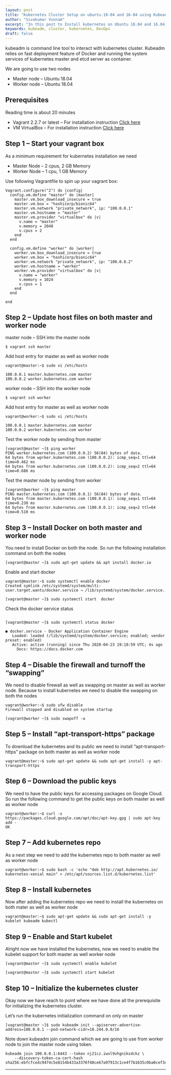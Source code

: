```yaml
---
layout: post
title: "Kubernetes Cluster Setup on ubuntu-18-04 and 16-04 using Kubeadm"
author: "Sivakumar Vunnam"
excerpt: "In this post to Install kubernetes on Ubuntu 18.04 and 16.04 we are going to create Kubernetes cluster along with kubeadm on Ubuntu 18.04"
keywords: kubeadm, cluster, kubernetes, DevOps
draft: false
---
```

kubeadm is command line tool to interact with kubernetes cluster. Kubeadm relies on fast deployment feature of Docker and running the system services of kubernetes master and etcd server as container.

We are going to use two nodes

* Master node – Ubuntu 18.04
* Worker node – Ubuntu 18.04

## Prerequisites

Reading time is about 20 minutes

* Vagrant 2.2.7 or latest – For installation instruction [Click here](https://www.vagrantup.com/downloads.html)
* VM VirtualBox – For installation instruction [Click here](https://www.virtualbox.org/wiki/Linux_Downloads)

## Step 1 – Start your vagrant box

As a minimum requirement for kubernetes installation we need

* Master Node – 2 cpus, 2 GB Memory
* Worker Node – 1 cpu, 1 GB Memory

Use following Vagrantfile to spin up your vagrant box:

```
Vagrant.configure("2") do |config|
  config.vm.define "master" do |master|
    master.vm.box_download_insecure = true    
    master.vm.box = "hashicorp/bionic64"
    master.vm.network "private_network", ip: "100.0.0.1"
    master.vm.hostname = "master"
    master.vm.provider "virtualbox" do |v|
      v.name = "master"
      v.memory = 2048
      v.cpus = 2
    end
  end

  config.vm.define "worker" do |worker|
    worker.vm.box_download_insecure = true 
    worker.vm.box = "hashicorp/bionic64"
    worker.vm.network "private_network", ip: "100.0.0.2"
    worker.vm.hostname = "worker"
    worker.vm.provider "virtualbox" do |v|
      v.name = "worker"
      v.memory = 1024
      v.cpus = 1
    end
  end

end

```
## Step 2 – Update host files on both master and worker node

master node – SSH into the master node

```
$ vagrant ssh master

```

Add host entry for master as well as worker node

```
vagrant@master:~$ sudo vi /etc/hosts

100.0.0.1 master.kubernetes.com master
100.0.0.2 worker.kubernetes.com worker

```
worker node – SSH into the worker node

```
$ vagrant ssh worker

```
Add host entry for master as well as worker node

```
vagrant@worker:~$ sudo vi /etc/hosts

100.0.0.1 master.kubernetes.com master
100.0.0.2 worker.kubernetes.com worker

```

Test the worker node by sending from master

```
[vagrant@master ~]$ ping worker
PING worker.kubernetes.com (100.0.0.2) 56(84) bytes of data.
64 bytes from wprker.kubernetes.com (100.0.0.2): icmp_seq=1 ttl=64 time=0.462 ms
64 bytes from worker.kubernetes.com (100.0.0.2): icmp_seq=2 ttl=64 time=0.686 ms

```
Test the master node by sending from worker

```
[vagrant@worker ~]$ ping master
PING master.kubernetes.com (100.0.0.1) 56(84) bytes of data.
64 bytes from master.kubernetes.com (100.0.0.1): icmp_seq=1 ttl=64 time=0.238 ms
64 bytes from master.kubernetes.com (100.0.0.1): icmp_seq=2 ttl=64 time=0.510 ms

```
## Step 3 – Install Docker on both master and worker node

You need to install Docker on both the node. So run the following installation command on both the nodes

```
[vagrant@master ~]$ sudo apt-get update && apt install docker.io

```
Enable and start docker

```
vagrant@master:~$ sudo systemctl enable docker
Created symlink /etc/systemd/system/multi-user.target.wants/docker.service → /lib/systemd/system/docker.service.

[vagrant@master ~]$ sudo systemctl start  docker

```
Check the docker service status

```

[vagrant@master ~]$ sudo systemctl status docker

● docker.service - Docker Application Container Engine
   Loaded: loaded (/lib/systemd/system/docker.service; enabled; vendor preset: enabled)
   Active: active (running) since Thu 2020-04-23 19:10:59 UTC; 4s ago
     Docs: https://docs.docker.com

```

## Step 4 – Disable the firewall and turnoff the “swapping”

We need to disable firewall as well as swapping on master as well as worker node. Because to install kubernetes we need to disable the swapping on both the nodes

```
vagrant@worker:~$ sudo ufw disable
Firewall stopped and disabled on system startup

```
```
[vagrant@worker ~]$ sudo swapoff -a

```
## Step 5 – Install “apt-transport-https” package

To download the kubernetes and its public we need to install “apt-transport-https” package on both master as well as worker node

```
vagrant@master:~$ sudo apt-get update && sudo apt-get install -y apt-transport-https

```
## Step 6 – Download the public keys

We need to have the public keys for accessing packages on Google Cloud. So run the following command to get the public keys on both master as well as worker node

```
vagrant@worker:~$ curl -s https://packages.cloud.google.com/apt/doc/apt-key.gpg | sudo apt-key add -
OK

```
## Step 7 – Add kubernetes repo

As a next step we need to add the kubernetes repo to both master as well as worker node

```
vagrant@worker:~$ sudo bash -c 'echo "deb http://apt.kubernetes.io/ kubernetes-xenial main" > /etc/apt/sources.list.d/kubernetes.list'

```
## Step 8 – Install kubernetes

Now after adding the kubernetes repo we need to install the kubernetes on both mater as well as worker node

```
vagrant@master:~$ sudo apt-get update && sudo apt-get install -y kubelet kubeadm kubectl

```
## Step 9 – Enable and Start kubelet

Alright now we have installed the kubernetes, now we need to enable the kubelet support for both master as well worker node

```
[vagrant@master ~]$ sudo systemctl enable kubelet

[vagrant@master ~]$ sudo systemctl start kubelet

```
## Step 10 – Initialize the kubernetes cluster

Okay now we have reach to point where we have done all the prerequisite for initializing the kubernetes cluster.

Let’s run the kubernetes initialization command on only on master

```
[vagrant@master ~]$ sudo kubeadm init --apiserver-advertise-address=100.0.0.1 --pod-network-cidr=10.244.0.0/16

```
Note down kubeadm join command which we are going to use from worker node to join the master node using token.

```
kubeadm join 100.0.0.1:6443 --token nj21cz.iwxl9vhgniksdckz \
    --discovery-token-ca-cert-hash sha256:ebfcfcedc9474c5e8154b433a3376f48ce67a97913c1ce4f7b1635c0ba0cef3d
```





---
